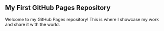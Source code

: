 ## My First GitHub Pages Repository

Welcome to my GitHub Pages repository! This is where I showcase my work and share it with the world.


